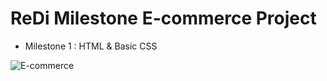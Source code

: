 # ReDi Milestone E-commerce Project
- Milestone 1 : HTML & Basic CSS


![E-commerce](https://github.com/user-attachments/assets/435dcd28-c916-4101-ad95-973dee48de42)

